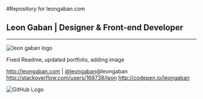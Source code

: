 #Repository for leongaban.com
## Leon Gaban | Designer & Front-end Developer
----------------------------------------------

![leon gaban logo](https://raw.github.com/leongaban/leongaban-com/master/leongaban.png)

Fixed Readme, updated portfolio, adding image


http://leongaban.com | [@leongaban](http://twitter.com/leongaban "Follow me on Twitter")@leongaban
http://stackoverflow.com/users/168738/leon
http://codepen.io/leongaban

![GitHub Logo](/images/logo.png)
